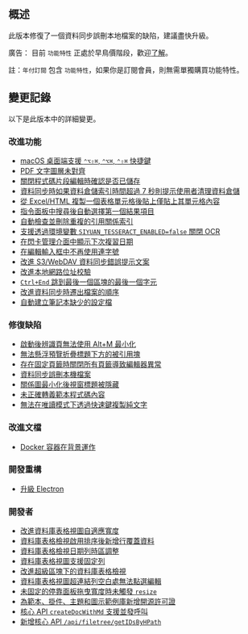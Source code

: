 ## 概述

此版本修復了一個資料同步誤刪本地檔案的缺陷，建議盡快升級。

廣告： 目前 `功能特性` 正處於早鳥價階段，歡迎[了解](https://b3log.org/siyuan/pricing.html)。

註：`年付訂閱` 包含 `功能特性`，如果你是訂閱會員，則無需單獨購買功能特性。

## 變更記錄

以下是此版本中的詳細變更。

### 改進功能

* [macOS 桌面端支援 `⌃⌥⇧⌘`, `⌃⌥⌘`, `⌃⇧⌘` 快捷鍵](https://github.com/siyuan-note/siyuan/issues/9220)
* [PDF 文字圖層未對齊](https://github.com/siyuan-note/siyuan/issues/9600)
* [關閉程式碼片段編輯時確認是否已儲存](https://github.com/siyuan-note/siyuan/issues/9604)
* [資料同步時如果資料倉儲索引時間超過 7 秒則提示使用者清理資料倉儲](https://github.com/siyuan-note/siyuan/issues/9613)
* [從 Excel/HTML 複製一個表格單元格後貼上僅貼上其單元格內容](https://github.com/siyuan-note/siyuan/issues/9614)
* [指令面板中搜尋後自動選擇第一個結果項目](https://github.com/siyuan-note/siyuan/issues/9616)
* [自動檢查並刪除重複的引用關係索引](https://github.com/siyuan-note/siyuan/issues/9618)
* [支援透過環境變數 `SIYUAN_TESSERACT_ENABLED=false` 關閉 OCR](https://github.com/siyuan-note/siyuan/issues/9619)
* [在閃卡管理介面中顯示下次複習日期](https://github.com/siyuan-note/siyuan/pull/9621)
* [在編輯輸入框中不再使用連字號](https://github.com/siyuan-note/siyuan/issues/9623)
* [改進 S3/WebDAV 資料同步錯誤提示文案](https://github.com/siyuan-note/siyuan/issues/9626)
* [改進本地網路位址校驗](https://github.com/siyuan-note/siyuan/pull/9634)
* [`Ctrl+End` 跳到最後一個區塊的最後一個字元](https://github.com/siyuan-note/siyuan/issues/9642)
* [改進資料同步時遷出檔案的順序](https://github.com/siyuan-note/siyuan/issues/9646)
* [自動建立筆記本缺少的設定檔](https://github.com/siyuan-note/siyuan/issues/9647)

### 修復缺陷

* [啟動後辨識頁無法使用 Alt+M 最小化](https://github.com/siyuan-note/siyuan/issues/9575)
* [無法懸浮預覽折疊標題下方的被引用塊](https://github.com/siyuan-note/siyuan/issues/9582)
* [存在固定頁籤時關閉所有頁籤導致編輯器異常](https://github.com/siyuan-note/siyuan/issues/9624)
* [資料同步誤刪本機檔案](https://github.com/siyuan-note/siyuan/issues/9631)
* [關係圖最小化後視窗標題被隱藏](https://github.com/siyuan-note/siyuan/issues/9638)
* [未正確轉義範本程式碼內容](https://github.com/siyuan-note/siyuan/issues/9649)
* [無法在唯讀模式下透過快速鍵複製純文字](https://github.com/siyuan-note/siyuan/issues/9653)

### 改進文檔

* [Docker 容器在背景運作](https://github.com/siyuan-note/siyuan/pull/9602)

### 開發重構

* [升級 Electron](https://github.com/siyuan-note/siyuan/issues/9611)

### 開發者

* [改進資料庫表格視圖自適應寬度](https://github.com/siyuan-note/siyuan/pull/9280)
* [資料庫表格檢視啟用排序後新增行覆蓋資料](https://github.com/siyuan-note/siyuan/issues/9599)
* [資料庫表格檢視日期列時區調整](https://github.com/siyuan-note/siyuan/issues/9610)
* [資料庫表格視圖支援固定列](https://github.com/siyuan-note/siyuan/pull/9617)
* [改進超級區塊下的資料庫表格檢視](https://github.com/siyuan-note/siyuan/issues/9620)
* [資料庫表格視圖超連結列空白處無法點選編輯](https://github.com/siyuan-note/siyuan/issues/9632)
* [未固定的停靠面板拖曳寬度時未觸發 `resize`](https://github.com/siyuan-note/siyuan/issues/9640)
* [為範本、掛件、主題和圖示範例庫新增開源許可證](https://github.com/siyuan-note/siyuan/issues/9641)
* [核心 API `createDocWithMd` 支援並發呼叫](https://github.com/siyuan-note/siyuan/issues/9644)
* [新增核心 API `/api/filetree/getIDsByHPath`](https://github.com/siyuan-note/siyuan/issues/9654)
